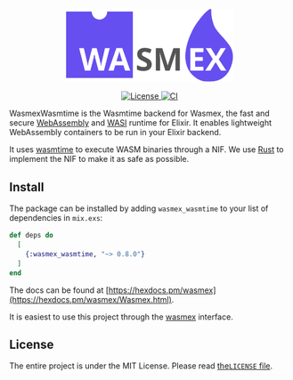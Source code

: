 <p align="center">
  <img width="300" src="./logo.svg" alt="Wasmex logo">
</p>
<p align="center">
  <a href="https://github.com/tessi/wasmex/blob/master/LICENSE">
    <img src="https://img.shields.io/github/license/tessi/wasmex.svg" alt="License">
  </a>
  <a href="https://github.com/tessi/wasmex/actions/workflows/elixir-ci.yaml">
    <img src="https://github.com/tessi/wasmex/actions/workflows/elixir-ci.yaml/badge.svg?branch=main" alt="CI">
  </a>
</p>

WasmexWasmtime is the Wasmtime backend for Wasmex, the fast and secure [WebAssembly](https://webassembly.org/) and [WASI](https://github.com/WebAssembly/WASI) runtime for Elixir.
It enables lightweight WebAssembly containers to be run in your Elixir backend.

It uses [wasmtime](https://wasmtime.dev/) to execute WASM binaries through a NIF.
We use [Rust](https://www.rust-lang.org/) to implement the NIF to make it as safe as possible.

## Install

The package can be installed by adding `wasmex_wasmtime` to your list of
dependencies in `mix.exs`:

```elixir
def deps do
  [
    {:wasmex_wasmtime, "~> 0.8.0"}
  ]
end
```

The docs can be found at [https://hexdocs.pm/wasmex](https://hexdocs.pm/wasmex/Wasmex.html).

It is easiest to use this project through the [wasmex](https://github.com/tessi/wasmex) interface.

## License

The entire project is under the MIT License. Please read [the`LICENSE` file](https://github.com/tessi/wasmex/blob/master/LICENSE).
